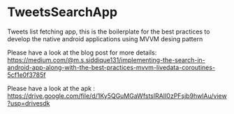 # TweetsSearchApp

Tweets list fetching app, this is the boilerplate for the best practices to develop the native android applications using MVVM desing pattern 

Please have a look at the blog post for more details: https://medium.com/@m.s.siddique131/implementing-the-search-in-android-app-along-with-the-best-practices-mvvm-livedata-coroutines-5cf1e0f3785f 

Please have a look at the apk : https://drive.google.com/file/d/1Ky5QGuMGaWfstslRAII0zPFsjb9hwlAu/view?usp=drivesdk



